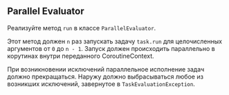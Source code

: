 ## Parallel Evaluator

Реализуйте метод `run` в классе `ParallelEvaluator`.

Этот метод должен `n` раз запускать задачу `task.run` для целочисленных аргументов от `0` до `n - 1`.
Запуск должен происходить параллельно в корутинах внутри переданного CoroutineContext.

При возникновении исключений параллельное исполнение задач должно прекращаться.
Наружу должно выбрасываться любое из возникших исключений, завернутое в `TaskEvaluationException`.
